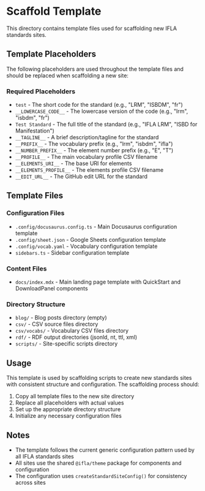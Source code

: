 # Scaffold Template

This directory contains template files used for scaffolding new IFLA standards sites.

## Template Placeholders

The following placeholders are used throughout the template files and should be replaced when scaffolding a new site:

### Required Placeholders

- `test` - The short code for the standard (e.g., "LRM", "ISBDM", "fr")
- `__LOWERCASE_CODE__` - The lowercase version of the code (e.g., "lrm", "isbdm", "fr")
- `Test Standard` - The full title of the standard (e.g., "IFLA LRM", "ISBD for Manifestation")
- `__TAGLINE__` - A brief description/tagline for the standard
- `__PREFIX__` - The vocabulary prefix (e.g., "lrm", "isbdm", "ifla")
- `__NUMBER_PREFIX__` - The element number prefix (e.g., "E", "T")
- `__PROFILE__` - The main vocabulary profile CSV filename
- `__ELEMENTS_URI__` - The base URI for elements
- `__ELEMENTS_PROFILE__` - The elements profile CSV filename
- `__EDIT_URL__` - The GitHub edit URL for the standard

## Template Files

### Configuration Files

- `.config/docusaurus.config.ts` - Main Docusaurus configuration template
- `.config/sheet.json` - Google Sheets configuration template
- `.config/vocab.yaml` - Vocabulary configuration template
- `sidebars.ts` - Sidebar configuration template

### Content Files

- `docs/index.mdx` - Main landing page template with QuickStart and DownloadPanel components

### Directory Structure

- `blog/` - Blog posts directory (empty)
- `csv/` - CSV source files directory
- `csv/vocabs/` - Vocabulary CSV files directory
- `rdf/` - RDF output directories (jsonld, nt, ttl, xml)
- `scripts/` - Site-specific scripts directory

## Usage

This template is used by scaffolding scripts to create new standards sites with consistent structure and configuration. The scaffolding process should:

1. Copy all template files to the new site directory
2. Replace all placeholders with actual values
3. Set up the appropriate directory structure
4. Initialize any necessary configuration files

## Notes

- The template follows the current generic configuration pattern used by all IFLA standards sites
- All sites use the shared `@ifla/theme` package for components and configuration
- The configuration uses `createStandardSiteConfig()` for consistency across sites
